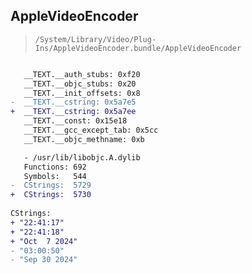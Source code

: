 ## AppleVideoEncoder

> `/System/Library/Video/Plug-Ins/AppleVideoEncoder.bundle/AppleVideoEncoder`

```diff

   __TEXT.__auth_stubs: 0xf20
   __TEXT.__objc_stubs: 0x20
   __TEXT.__init_offsets: 0x8
-  __TEXT.__cstring: 0x5a7e5
+  __TEXT.__cstring: 0x5a7ee
   __TEXT.__const: 0x15e18
   __TEXT.__gcc_except_tab: 0x5cc
   __TEXT.__objc_methname: 0xb

   - /usr/lib/libobjc.A.dylib
   Functions: 692
   Symbols:   544
-  CStrings:  5729
+  CStrings:  5730
 
CStrings:
+ "22:41:17"
+ "22:41:18"
+ "Oct  7 2024"
- "03:00:50"
- "Sep 30 2024"

```
